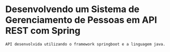 # Desenvolvendo um Sistema de Gerenciamento de Pessoas em API REST com Spring

    
    
    
    
    
    
    API desenvolvida utilizando o framework springboot e a linguagem java.
